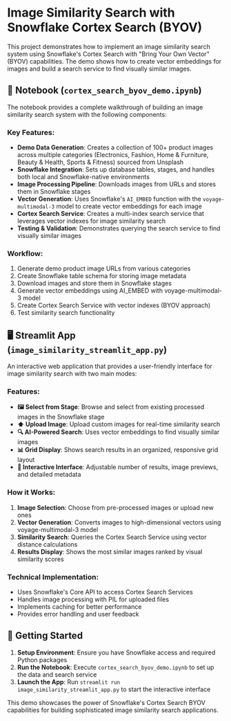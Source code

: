 # Image Similarity Search with Snowflake Cortex Search (BYOV)

This project demonstrates how to implement an image similarity search system using Snowflake's Cortex Search with "Bring Your Own Vector" (BYOV) capabilities. The demo shows how to create vector embeddings for images and build a search service to find visually similar images.

## 📓 Notebook (`cortex_search_byov_demo.ipynb`)

The notebook provides a complete walkthrough of building an image similarity search system with the following components:

### Key Features:
- **Demo Data Generation**: Creates a collection of 100+ product images across multiple categories (Electronics, Fashion, Home & Furniture, Beauty & Health, Sports & Fitness) sourced from Unsplash
- **Snowflake Integration**: Sets up database tables, stages, and handles both local and Snowflake-native environments
- **Image Processing Pipeline**: Downloads images from URLs and stores them in Snowflake stages
- **Vector Generation**: Uses Snowflake's `AI_EMBED` function with the `voyage-multimodal-3` model to create vector embeddings for each image
- **Cortex Search Service**: Creates a multi-index search service that leverages vector indexes for image similarity search
- **Testing & Validation**: Demonstrates querying the search service to find visually similar images

### Workflow:
1. Generate demo product image URLs from various categories
2. Create Snowflake table schema for storing image metadata
3. Download images and store them in Snowflake stages
4. Generate vector embeddings using AI_EMBED with voyage-multimodal-3 model
5. Create Cortex Search Service with vector indexes (BYOV approach)
6. Test similarity search functionality

## 🖥️ Streamlit App (`image_similarity_streamlit_app.py`)

An interactive web application that provides a user-friendly interface for image similarity search with two main modes:

### Features:
- **🖼️ Select from Stage**: Browse and select from existing processed images in the Snowflake stage
- **⬆️ Upload Image**: Upload custom images for real-time similarity search
- **🔍 AI-Powered Search**: Uses vector embeddings to find visually similar images
- **📊 Grid Display**: Shows search results in an organized, responsive grid layout
- **🎯 Interactive Interface**: Adjustable number of results, image previews, and detailed metadata

### How it Works:
1. **Image Selection**: Choose from pre-processed images or upload new ones
2. **Vector Generation**: Converts images to high-dimensional vectors using voyage-multimodal-3 model
3. **Similarity Search**: Queries the Cortex Search Service using vector distance calculations
4. **Results Display**: Shows the most similar images ranked by visual similarity scores

### Technical Implementation:
- Uses Snowflake's Core API to access Cortex Search Services
- Handles image processing with PIL for uploaded files
- Implements caching for better performance
- Provides error handling and user feedback

## 🚀 Getting Started

1. **Setup Environment**: Ensure you have Snowflake access and required Python packages
2. **Run the Notebook**: Execute `cortex_search_byov_demo.ipynb` to set up the data and search service
3. **Launch the App**: Run `streamlit run image_similarity_streamlit_app.py` to start the interactive interface

This demo showcases the power of Snowflake's Cortex Search BYOV capabilities for building sophisticated image similarity search applications.
